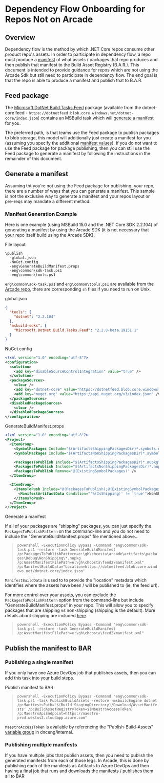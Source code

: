 # Dependency Flow Onboarding for Repos Not on Arcade

## Overview

Dependency flow is the method by which .NET Core repos consume other product repo's assets.  In order to participate in dependency flow, a repo must produce a [manifest](#generate-a-manifest) of what assets / packages that repo produces and then publish that manifest to the Build Asset Registry (B.A.R.).  This document is intended to provide guidance for repos which are not using the Arcade Sdk but still need to participate in dependency flow. The end goal is that the repo is able to produce a manifest and publish that to B.A.R.

## Feed package

The [Microsoft.DotNet.Build.Tasks.Feed](https://github.com/dotnet/arcade/tree/master/src/Microsoft.DotNet.Build.Tasks.Feed) package (available from the dotnet-core feed - `https://dotnetfeed.blob.core.windows.net/dotnet-core/index.json`) contains an MSBuild task which will [generate a manifest](https://github.com/dotnet/arcade/blob/master/src/Microsoft.DotNet.Build.Tasks.Feed/src/GenerateBuildManifest.cs) for you.

The preferred path, is that teams use the Feed package to publish packages to blob storage, this model will additionally just create a manifest for you (assuming you specify the additional [manifest values](https://github.com/dotnet/arcade/blob/master/src/Microsoft.DotNet.Build.Tasks.Feed/build/Microsoft.DotNet.Build.Tasks.Feed.targets#L32)).  If you do not want to use the Feed package for package publishing, then you can still use the Feed package to generate a manifest by following the instructions in the remainder of this document.

## Generate a manifest

Assuming tht you're not using the Feed package for publishing, your repo, there are a number of ways that you can generate a manifest.  This sample is not the exclusive way to generate a manifest and your repos layout or pre-reqs may mandate a different method.

### Manifest Generation Example

Here is one example (using MSBuild 15.0 and the .NET Core SDK 2.2.104) of generating a manifest by using the Arcade SDK (it is not necessary that your repo itself build using the Arcade SDK).

File layout

```TEXT
\publish
  -global.json
  -NuGet.config
  -eng\GenerateBuildManifest.props
  -eng\common\sdk-task.ps1
  -eng\common\tools.ps1
```

`eng\common\sdk-task.ps1` and `eng\common\tools.ps1` are available from the [Arcade repo](https://github.com/dotnet/arcade/tree/master/eng/common), there are corresponding `sh` files if you need to run on Unix.

global.json

```JSON
{
  "tools": {
    "dotnet": "2.2.104"
  },
  "msbuild-sdks": {
    "Microsoft.DotNet.Build.Tasks.Feed": "2.2.0-beta.19151.1"
  }
}
```

NuGet.config

```XML
<?xml version="1.0" encoding="utf-8"?>
<configuration>
  <solution>
    <add key="disableSourceControlIntegration" value="true" />
  </solution>
  <packageSources>
    <clear />
    <add key="dotnet-core" value="https://dotnetfeed.blob.core.windows.net/dotnet-core/index.json" />
    <add key="nuget.org" value="https://api.nuget.org/v3/index.json" />
  </packageSources>
  <disabledPackageSources>
    <clear />
  </disabledPackageSources>
</configuration>
```

GenerateBuildManifest.props

```XML
<?xml version="1.0" encoding="utf-8"?>
<Project>
  <ItemGroup>
    <SymbolPackages Include="$(ArtifactsShippingPackagesDir)*.symbols.nupkg" IsShipping="true" />
    <SymbolPackages Include="$(ArtifactsNonShippingPackagesDir)*.symbols.nupkg" IsShipping="false" />

    <PackagesToPublish Include="$(ArtifactsShippingPackagesDir)*.nupkg" IsShipping="true" />
    <PackagesToPublish Include="$(ArtifactsNonShippingPackagesDir)*.nupkg" IsShipping="false" />
    <PackagesToPublish Remove="@(ExistingSymbolPackages)" />
  </ItemGroup>

  <ItemGroup>
    <ItemsToPush Include="@(PackagesToPublish);@(ExistingSymbolPackages);@(SymbolPackagesToGenerate)">
      <ManifestArtifactData Condition="'%(IsShipping)' != 'true'">NonShipping=true</ManifestArtifactData>
    </ItemsToPush>
  </ItemGroup>
</Project>
```

Generate a manifest

If all of your packages are "shipping" packages, you can just specify the `PackagesToPublishPattern` on the command-line and you do not need to include the "GenerateBuildManifest.props" file mentioned above...

> `powershell -ExecutionPolicy Bypass -Command "eng\common\sdk-task.ps1 -restore -task GenerateBuildManifest /p:PackagesToPublishPattern=e:\gh\chcosta\arcade\artifacts\packages\Debug\NonShipping\*.nupkg /p:AssetManifestFilePath=e:\gh\chcosta\feed2\manifest.xml" /p:ManifestBuildData="Location=https://dotnetfeed.blob.core.windows.net/dotnet-core/index.json"`

`ManifestBuildData` is used to to provide the "location" metadata which identifies where the assets have been / will be published to (ie, the feed url).

For more control over your assets, you can exclude the `PackagesToPublishPattern` option from the command-line but include "GenerateBuildManifest.props" in your repo.  This will allow you to specify packages that are shipping vs non-shipping (shipping is the default).  More details about shipping are included [here](https://github.com/dotnet/arcade/blob/b0c930c2b44acd03671552f52b925183db0fc8ea/Documentation/Darc.md#gathering-a-build-drop).

> `powershell -ExecutionPolicy Bypass -Command "eng\common\sdk-task.ps1 -restore -task GenerateBuildManifest /p:AssetManifestFilePath=e:\gh\chcosta\feed2\manifest.xml"`

## Publish the manifest to BAR

### Publishing a single manifest

If you only have one Azure DevOps job that publishes assets, then you can add this [task](https://github.com/dotnet/arcade/blob/de44b15e79b9d124d04c16458bead2a1d7ea02ef/eng/common/templates/job/publish-build-assets.yml#L47) into your build steps.

Publish manifest to BAR

> `powershell -ExecutionPolicy Bypass -Command "eng\common\sdk-task.ps1 -task PublishBuildAssets -restore -msbuildEngine dotnet /p:ManifestsPath='$(Build.StagingDirectory)/Download/AssetManifests' /p:BuildAssetRegistryToken=$(MaestroAccessToken) /p:MaestroApiEndpoint=https://maestro-prod.westus2.cloudapp.azure.com"`

`MaestroAccessToken` is available by referencing the "Publish-Build-Assets" [variable group](https://github.com/dotnet/arcade/blob/de44b15e79b9d124d04c16458bead2a1d7ea02ef/eng/common/templates/job/publish-build-assets.yml#L36) in dnceng/internal.

### Publishing multiple manifests

If you have multiple jobs that publish assets, then you need to publish the generated manifests from each of those legs.  In Arcade, this is done by publishing each of the manifests as Artifacts to Azure DevOps and then having a [final job](https://github.com/dotnet/arcade/blob/de44b15e79b9d124d04c16458bead2a1d7ea02ef/eng/common/templates/job/publish-build-assets.yml) that runs and downloads the manifests / publishes them all to BAR
